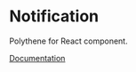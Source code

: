 # Notification

Polythene for React component.

[Documentation](https://github.com/ArthurClemens/polythene/blob/master/packages/docs/components/react/notification.md)
